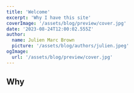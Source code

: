 ```yaml
---
title: 'Welcome'
excerpt: 'Why I have this site'
coverImage: '/assets/blog/preview/cover.jpg'
date: '2023-08-24T12:00:02.555Z'
author:
  name: Julien Marc Brown
  picture: '/assets/blog/authors/julien.jpeg'
ogImage:
  url: '/assets/blog/preview/cover.jpg'
---
```


## Why